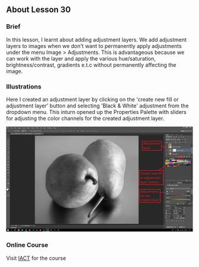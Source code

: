 ## About Lesson 30

### Brief
In this lesson, I learnt about adding adjustment layers. We add adjustment layers to images when we don't want to permanently apply adjustments under the menu Image > Adjustments. This is advantageous because we can work with the layer and apply the various hue/saturation, brightness/contrast, gradients e.t.c without permanently affecting the image.

### Illustrations
Here I created an adjustment layer by clicking on the 'create new fill or adjustment layer' button and selecting 'Black & White' adjustment from the dropdown menu. This inturn opened up the Properties Palette with sliders for adjusting the color channels for the created adjustment layer.

![Illustration Example](../assets/images/illustration46.png)

### Online Course
Visit [IACT](https://iact.ie) for the course